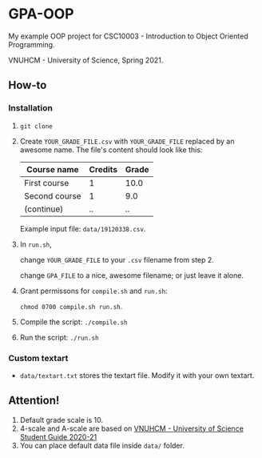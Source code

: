 # GPA-OOP
My example OOP project for CSC10003 - Introduction to Object Oriented Programming.

VNUHCM - University of Science, Spring 2021.

## How-to
### Installation
1. `git clone`
2. Create `YOUR_GRADE_FILE.csv` with `YOUR_GRADE_FILE` replaced by an awesome name. The file's content should look like this:

    | Course name | Credits | Grade |
    |-------------|---------|-------|
    |First course |   1     |  10.0 |
    |Second course|   1     |   9.0 |
    |(continue)   |   ..    |   ..  |

    Example input file: `data/19120338.csv`.

3. In `run.sh`, 

    change `YOUR_GRADE_FILE` to your `.csv` filename from step 2.

    change `GPA_FILE` to a nice, awesome filename; or just leave it alone.
4. Grant permissons for `compile.sh` and `run.sh`:

    `chmod 0700 compile.sh run.sh`. 
5. Compile the script: `./compile.sh`
6. Run the script: `./run.sh`

### Custom textart
- `data/textart.txt` stores the textart file. Modify it with your own textart.

## Attention!
1. Default grade scale is 10.
2. 4-scale and A-scale are based on [VNUHCM - University of Science Student Guide 2020-21](https://www.hcmus.edu.vn/component/content/article/124-cong-tac-sinh-vien/thong-tin-danh-cho-tan-sinh-vien/3323-so-tay-sinh-vien-nam-hoc-2020-2021?Itemid=437)
3. You can place default data file inside `data/` folder.
